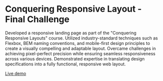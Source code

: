 # Conquering Responsive Layout - Final Challenge

Developed a responsive landing page as part of the "Conquering Responsive Layouts" course. Utilized industry-standard techniques such as Flexbox, BEM naming conventions, and mobile-first design principles to create a visually compelling and adaptable layout. Overcame challenges in achieving pixel-perfect precision while ensuring seamless responsiveness across various devices. Demonstrated expertise in translating design specifications into a fully functional, responsive web layout.

[Live demo](https://luminous-pudding-07fc4d.netlify.app/)
